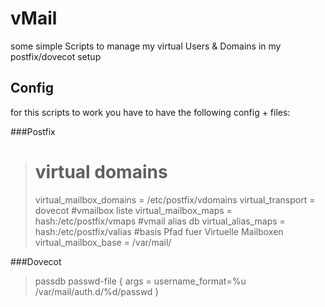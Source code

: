 vMail
=====

some simple Scripts to manage my virtual Users &amp; Domains in my postfix/dovecot setup


Config
------

for this scripts to work you have to have the following config + files:

###Postfix

># virtual domains
>virtual_mailbox_domains = /etc/postfix/vdomains
>virtual_transport = dovecot
>#vmailbox liste
>virtual_mailbox_maps = hash:/etc/postfix/vmaps
>#vmail alias db
>virtual_alias_maps = hash:/etc/postfix/valias
>#basis Pfad fuer Virtuelle Mailboxen
>virtual_mailbox_base = /var/mail/


###Dovecot

>  passdb passwd-file {
>      args = username_format=%u /var/mail/auth.d/%d/passwd
>  }

